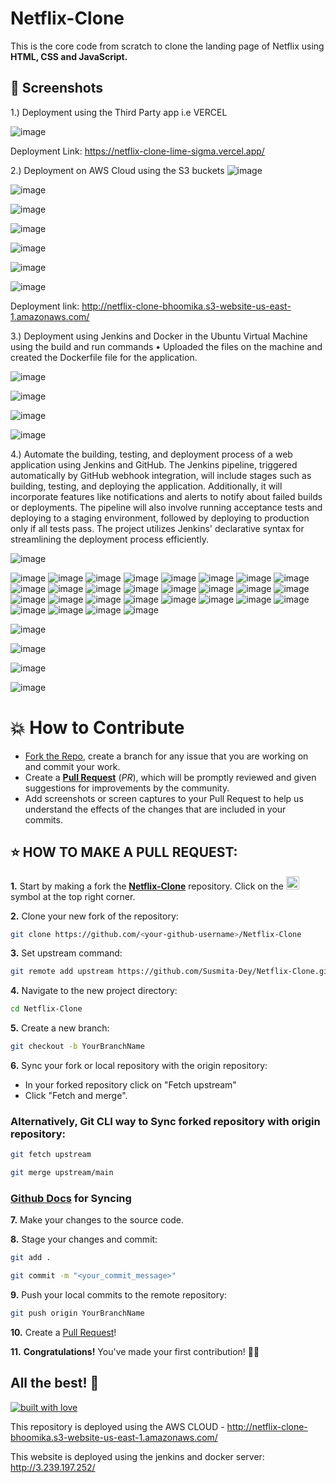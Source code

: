 
# Netflix-Clone
This is the core code from scratch to clone the landing page of Netflix using **HTML, CSS and JavaScript.**


## 📸 Screenshots
1.) Deployment using the Third Party app i.e VERCEL

![image](https://github.com/Bhoomika121002/Netflix-Clone/assets/78655015/14f229c1-081c-4245-87b1-92d4e5cf280e)

 
Deployment Link: https://netflix-clone-lime-sigma.vercel.app/

2.) Deployment on AWS Cloud using the S3 buckets
![image](https://github.com/Bhoomika121002/Netflix-Clone/assets/78655015/26f4a52a-46b0-44bf-ba15-0b10db52a0cc)

![image](https://github.com/Bhoomika121002/Netflix-Clone/assets/78655015/ab4d339d-ca99-47d6-aff3-307c6e9f109d)

![image](https://github.com/Bhoomika121002/Netflix-Clone/assets/78655015/949bafde-d411-4d6a-8266-14614a54ad18)

![image](https://github.com/Bhoomika121002/Netflix-Clone/assets/78655015/a50693b5-83e9-419f-93f6-29fc902a0cac)

![image](https://github.com/Bhoomika121002/Netflix-Clone/assets/78655015/b9f1cdf6-a0fb-4e6a-a8f6-9478fbc2d13b)

![image](https://github.com/Bhoomika121002/Netflix-Clone/assets/78655015/31ff0ac3-4ca4-4377-9187-f0851b1690bc)

![image](https://github.com/Bhoomika121002/Netflix-Clone/assets/78655015/370921ae-34d7-410a-aff2-ad8a2f6eb772)

Deployment link: http://netflix-clone-bhoomika.s3-website-us-east-1.amazonaws.com/

3.) Deployment using Jenkins and Docker in the Ubuntu Virtual Machine using the build and run commands
•	Uploaded the files on the machine and created the Dockerfile file for the application.

![image](https://github.com/Bhoomika121002/Netflix-Clone/assets/78655015/0aeee73d-9815-4580-94e6-065309f5cad0)

![image](https://github.com/Bhoomika121002/Netflix-Clone/assets/78655015/2b283750-6410-46bb-be3a-5b27004ed376)

![image](https://github.com/Bhoomika121002/Netflix-Clone/assets/78655015/d2b85718-4cbe-4bd2-b2ac-edd093ab2a30)

![image](https://github.com/Bhoomika121002/Netflix-Clone/assets/78655015/68f8f434-8bc4-4c44-9f39-5c4eb148897b)


4.) Automate the building, testing, and deployment process of a web application using Jenkins and GitHub. The Jenkins pipeline, triggered automatically by GitHub webhook integration, will include stages such as building, testing, and deploying the application. Additionally, it will incorporate features like notifications and alerts to notify about failed builds or deployments. The pipeline will also involve running acceptance tests and deploying to a staging environment, followed by deploying to production only if all tests pass. The project utilizes Jenkins' declarative syntax for streamlining the deployment process efficiently.

![image](https://github.com/Bhoomika121002/Netflix-Clone/assets/78655015/311ee125-df12-4342-ab77-cf9f892ed178)
 
 
![image](https://github.com/Bhoomika121002/Netflix-Clone/assets/78655015/6164a216-549d-48bc-a0d8-309f2cdf0e19)
![image](https://github.com/Bhoomika121002/Netflix-Clone/assets/78655015/ca4c3d2f-fa70-4ea6-a8ab-f690ee2d499e)
![image](https://github.com/Bhoomika121002/Netflix-Clone/assets/78655015/3a81716d-2128-47ce-8fa5-5e76657ee8fc)
![image](https://github.com/Bhoomika121002/Netflix-Clone/assets/78655015/81244cec-d157-4753-8326-20df45e71282)
![image](https://github.com/Bhoomika121002/Netflix-Clone/assets/78655015/4198e166-6272-4517-b85c-f342cd1029f5)
![image](https://github.com/Bhoomika121002/Netflix-Clone/assets/78655015/65b940f2-e01d-411c-bdd6-e546f7de5c0a)
![image](https://github.com/Bhoomika121002/Netflix-Clone/assets/78655015/9391d634-f485-445f-b941-40d39a45846f)
![image](https://github.com/Bhoomika121002/Netflix-Clone/assets/78655015/bdc69dd3-bbf5-4f1f-af4a-99fdfba37f36)
![image](https://github.com/Bhoomika121002/Netflix-Clone/assets/78655015/f9357d74-ce99-4482-999a-f4a5435218c8)
![image](https://github.com/Bhoomika121002/Netflix-Clone/assets/78655015/d3057963-89e7-4323-8d69-6e62435fe857)
![image](https://github.com/Bhoomika121002/Netflix-Clone/assets/78655015/a6c7bf43-6253-4b78-ad68-7332e92eff4a)
![image](https://github.com/Bhoomika121002/Netflix-Clone/assets/78655015/17aca99e-2960-4dd1-92ed-826fe8d8880f)
![image](https://github.com/Bhoomika121002/Netflix-Clone/assets/78655015/d9737b08-809c-4d3f-b1ed-5ab679b40e56)
![image](https://github.com/Bhoomika121002/Netflix-Clone/assets/78655015/1ccf144f-66fc-48d9-905a-83b34019411c)
![image](https://github.com/Bhoomika121002/Netflix-Clone/assets/78655015/2a4d18d1-7b86-4761-87cd-a71bbbc69120)
![image](https://github.com/Bhoomika121002/Netflix-Clone/assets/78655015/2938ac8c-ab05-4080-b229-7c7822d41edb)
![image](https://github.com/Bhoomika121002/Netflix-Clone/assets/78655015/8d7d4345-d07c-43db-bc96-e9601290e251)
![image](https://github.com/Bhoomika121002/Netflix-Clone/assets/78655015/aa364c1a-485b-4f98-bb6f-8f3f593b1c27)
![image](https://github.com/Bhoomika121002/Netflix-Clone/assets/78655015/3296dd0c-1585-4def-a2cc-a3d48219ba82)
![image](https://github.com/Bhoomika121002/Netflix-Clone/assets/78655015/73185b78-dba1-49f8-970a-558199bc13dc)
![image](https://github.com/Bhoomika121002/Netflix-Clone/assets/78655015/9a4630ae-ab47-440c-a1c7-c9c2a434f282)
![image](https://github.com/Bhoomika121002/Netflix-Clone/assets/78655015/047ed190-0781-4149-9b7a-da4fe9922201)
![image](https://github.com/Bhoomika121002/Netflix-Clone/assets/78655015/b60856c9-c9c5-4332-81fe-40873665d17a)
![image](https://github.com/Bhoomika121002/Netflix-Clone/assets/78655015/b8329a9a-8e1e-42f8-9f84-1d4d854d67fa)
![image](https://github.com/Bhoomika121002/Netflix-Clone/assets/78655015/d67855a6-08cb-41d8-a9b5-52d4a155c452)
![image](https://github.com/Bhoomika121002/Netflix-Clone/assets/78655015/7df4e8b3-0208-408e-a661-258b5152034f)
![image](https://github.com/Bhoomika121002/Netflix-Clone/assets/78655015/1a27e3f9-0b79-4382-8fee-9674f465d01a)
![image](https://github.com/Bhoomika121002/Netflix-Clone/assets/78655015/42672fd5-b24a-4064-8b4c-acbc42795a64)

![image](https://github.com/Bhoomika121002/Netflix-Clone/assets/78655015/59ee57ff-3a73-4e3a-8f63-864b0ec58d41)

![image](https://github.com/Bhoomika121002/Netflix-Clone/assets/78655015/4973dc5c-343a-48a4-91ec-da136f532e1a)

![image](https://github.com/Bhoomika121002/Netflix-Clone/assets/78655015/c39d3957-2d78-4133-9ef1-9e41446c3482)


![image](https://github.com/Bhoomika121002/Netflix-Clone/assets/78655015/9e876404-8bd0-4bc6-a0a8-95a740838db9)


# 💥 How to Contribute

- [Fork the Repo](https://github.com/Susmita-Dey/Netflix-Clone/fork), create a branch for any issue that you are working on and commit your work.
- Create a **[Pull Request](https://github.com/Susmita-Dey/Netflix-Clone/compare)** (_PR_), which will be promptly reviewed and given suggestions for improvements by the community.
- Add screenshots or screen captures to your Pull Request to help us understand the effects of the changes that are included in your commits.

## ⭐ HOW TO MAKE A PULL REQUEST:

**1.** Start by making a fork the [**Netflix-Clone**](https://github.com/Susmita-Dey/Netflix-Clone) repository. Click on the <a href="https://github.com/Susmita-Dey/Netflix-Clone/fork"><img src="https://i.imgur.com/G4z1kEe.png" height="21" width="21"></a> symbol at the top right corner.

**2.** Clone your new fork of the repository:

```bash
git clone https://github.com/<your-github-username>/Netflix-Clone
```

**3.** Set upstream command:

```bash
git remote add upstream https://github.com/Susmita-Dey/Netflix-Clone.git
```

**4.** Navigate to the new project directory:

```bash
cd Netflix-Clone
```

**5.** Create a new branch:

```bash
git checkout -b YourBranchName
```

**6.** Sync your fork or local repository with the origin repository:

- In your forked repository click on "Fetch upstream"
- Click "Fetch and merge".

### Alternatively, Git CLI way to Sync forked repository with origin repository:

```bash
git fetch upstream
```

```bash
git merge upstream/main
```

### [Github Docs](https://docs.github.com/en/github/collaborating-with-pull-requests/addressing-merge-conflicts/resolving-a-merge-conflict-on-github) for Syncing

**7.** Make your changes to the source code.

**8.** Stage your changes and commit:

```bash
git add .
```

```bash
git commit -m "<your_commit_message>"
```

**9.** Push your local commits to the remote repository:

```bash
git push origin YourBranchName
```

**10.** Create a [Pull Request](https://help.github.com/en/github/collaborating-with-issues-and-pull-requests/creating-a-pull-request)!

**11.** **Congratulations!** You've made your first contribution! 🙌🏼



## All the best! 🥇

<p align="center">

[![built with love](https://forthebadge.com/images/badges/built-with-love.svg)](https://github.com/Susmita-Dey/Netflix-Clone)

</p>

This repository is deployed using the AWS CLOUD - http://netflix-clone-bhoomika.s3-website-us-east-1.amazonaws.com/

This website is deployed using the jenkins and docker server: http://3.239.197.252/

